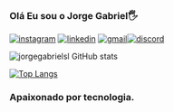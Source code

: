 ### Olá Eu sou o Jorge Gabriel🖐


[![instagram](https://img.shields.io/badge/Instagram-E4405F?style=for-the-badge&logo=instagram&logoColor=white)](https://www.instagram.com/jorge.gabrielsl/)
[![linkedin](https://img.shields.io/badge/LinkedIn-0077B5?style=for-the-badge&logo=linkedin&logoColor=white)](https://www.linkedin.com/in/jorge-gabriel-silva-lima-a637b2267/)
[![gmail](https://img.shields.io/badge/Gmail-D14836?style=for-the-badge&logo=gmail&logoColor=white)](mailto:gabriellima.en@gmail.com)[![discord](https://img.shields.io/badge/Discord-7289DA?style=for-the-badge&logo=discord&logoColor=white)](https://discord.com/channels/@jorge.gabriel#3074)



![jorgegabrielsl GitHub stats](https://github-readme-stats.vercel.app/api?username=jorgegabrielsl&show_icons=true&theme=dracula)

[![Top Langs](https://github-readme-stats.vercel.app/api/top-langs/?username=jorgegabrielsl&layout=compact)](https://github.com/jorgegabrielsl/github-readme-stats)


### Apaixonado por tecnologia.
